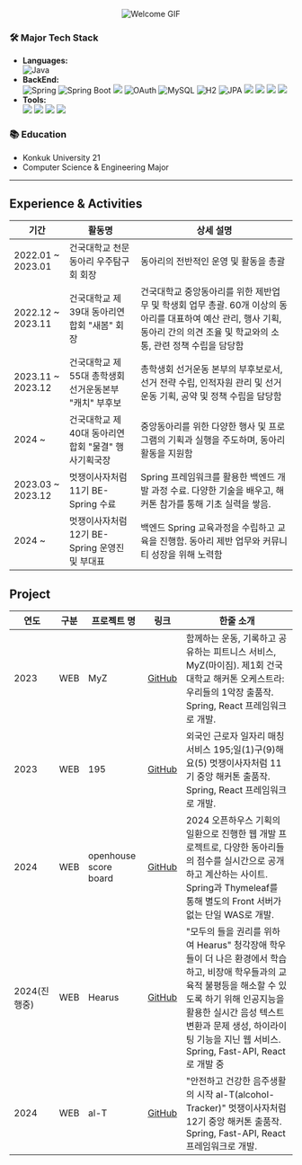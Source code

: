 
<p align="center">
  <img src="https://media2.giphy.com/media/v1.Y2lkPTc5MGI3NjExbHhzM2Rsenc1Z3F2aXpmanp3N2xvNGp0MHJqeXA5Z2h5aWd1cHpnOCZlcD12MV9pbnRlcm5hbF9naWZfYnlfaWQmY3Q9Zw/HzPtbOKyBoBFsK4hyc/giphy.webp" alt="Welcome GIF" />
</p>


### 🛠️ Major Tech Stack
- **Languages:**<br>
![Java](https://img.shields.io/badge/Java-ED8B00?style=flat&logo=java&logoColor=white)
- **BackEnd:**<br>
![Spring](https://img.shields.io/badge/Spring-6DB33F?style=flat&logo=spring&logoColor=white) ![Spring Boot](https://img.shields.io/badge/Spring%20Boot-6DB33F?style=flat&logo=springboot&logoColor=white)  <img src="https://img.shields.io/badge/SpringDataJPA-6DB33F?style=flat-square&logo=spring&logoColor=white"/> ![OAuth](https://img.shields.io/badge/OAuth-7C5B8D?style=flat&logo=oauth&logoColor=white) ![MySQL](https://img.shields.io/badge/MySQL-4479A1?style=flat&logo=mysql&logoColor=white) ![H2](https://img.shields.io/badge/H2-003545?style=flat&logo=h2&logoColor=white) ![JPA](https://img.shields.io/badge/JPA-59666C?style=flat&logo=java&logoColor=white) <img src="https://img.shields.io/badge/Goorm%20Cloud-1E90FF?style=flat-square&logo=Goorm&logoColor=white"/> <img src="https://img.shields.io/badge/AmazonEC2-FF9900?style=flat-square&logo=AmazonEC2&logoColor=white"/> <img src="https://img.shields.io/badge/AmazonRDS-527FFF?style=flat-square&logo=AmazonRDS&logoColor=white"/> <img src="https://img.shields.io/badge/Ubuntu-E95420?style=flat-square&logo=Ubuntu&logoColor=white"/>
- **Tools:**<br>
<img src="https://img.shields.io/badge/git-F05032?style=flat-square&logo=git&logoColor=white"/> <img src="https://img.shields.io/badge/github-181717?style=flat-square&logo=github&logoColor=white"/> <img src="https://img.shields.io/badge/Notion-000000?style=flat-square&logo=Notion&logoColor=white"/> <img src="https://img.shields.io/badge/Postman-FF6C37?style=flat-square&logo=Postman&logoColor=white"/>


### 📚 Education
- Konkuk University 21
- Computer Science & Engineering Major


---


## Experience & Activities

| 기간       | 활동명                   | 상세 설명                                                   |
|------------|--------------------------|-------------------------------------------------------------|
| 2022.01 ~ 2023.01 | 건국대학교 천문동아리 우주탐구회 회장 | 동아리의 전반적인 운영 및 활동을 총괄  |
| 2022.12 ~ 2023.11 | 건국대학교 제39대 동아리연합회 "새봄" 회장 | 건국대학교 중앙동아리를 위한 제반업무 및 학생회 업무 총괄. 60개 이상의 동아리를 대표하여 예산 관리, 행사 기획, 동아리 간의 의견 조율 및 학교와의 소통, 관련 정책 수립을 담당함  |
| 2023.11 ~ 2023.12 | 건국대학교 제55대 총학생회 선거운동본부 "캐치" 부후보  | 총학생회 선거운동 본부의 부후보로서, 선거 전략 수립, 인적자원 관리 및 선거운동 기획, 공약 및 정책 수립을 담당함  |
| 2024 ~ | 건국대학교 제40대 동아리연합회 "물결" 행사기획국장  | 중앙동아리를 위한 다양한 행사 및 프로그램의 기획과 실행을 주도하며, 동아리 활동을 지원함  |
| 2023.03 ~ 2023.12 | 멋쟁이사자처럼 11기 BE-Spring 수료  | Spring 프레임워크를 활용한 백엔드 개발 과정 수료. 다양한 기술을 배우고, 해커톤 참가를 통해 기초 실력을 쌓음.  |
| 2024 ~  | 멋쟁이사자처럼 12기 BE-Spring 운영진 및 부대표 | 백엔드 Spring 교육과정을 수립하고 교육을 진행함. 동아리 제반 업무와 커뮤니티 성장을 위해 노력함 |


## Project

| 연도    | 구분 | 프로젝트 명          | 링크       | 한줄 소개                                         |
|---------|------|----------------------|------------|--------------------------------------------------|
| 2023    | WEB  | MyZ                  | [GitHub](https://github.com/chanwookK/myz_KUHackathonTeamRemember/tree/main) | 함께하는 운동,​ 기록하고 공유하는 피트니스 서비스, MyZ(마이짐). 제1회 건국대학교 해커톤 오케스트라: 우리들의 1악장 출품작. Spring, React 프레임워크로 개발. |
| 2023    | WEB  | 195                  | [GitHub](https://github.com/chan-byeong/195_Hackathon/tree/jjw)          | 외국인 근로자 일자리 매칭 서비스 195;일(1)구(9)해요(5) 멋쟁이사자처럼 11기 중앙 해커톤 출품작. Spring, React 프레임워크로 개발.                                               |
| 2024    | WEB  | openhouse score board| [GitHub](https://github.com/chanwookK/open-house-score-board_KUClubUnion) | 2024 오픈하우스 기획의 일환으로 진행한 웹 개발 프로젝트로, 다양한 동아리들의 점수를 실시간으로 공개하고 계산하는 사이트. Spring과 Thymeleaf를 통해 별도의 Front 서버가 없는 단일 WAS로 개발. |
| 2024(진행중) | WEB  | Hearus               | [GitHub](https://github.com/TEAM-Hearus) | "모두의 들을 권리를 위하여 Hearus" 청각장애 학우들이 더 나은 환경에서 학습하고, 비장애 학우들과의 교육적 불평등을 해소할 수 있도록 하기 위해 인공지능을 활용한 실시간 음성 텍스트 변환과 문제 생성, 하이라이팅 기능을 지닌 웹 서비스. Spring, Fast-API, React 로 개발 중 |
| 2024    | WEB  | al-T                 | [GitHub](https://github.com/TEAM-ULURU) | "안전하고 건강한 음주생활의 시작 al-T(alcohol-Tracker)" 멋쟁이사자처럼 12기 중앙 해커톤 출품작. Spring, Fast-API, React 프레임워크로 개발. |





